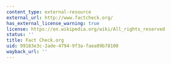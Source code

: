 ```yaml
---
content_type: external-resource
external_url: http://www.factcheck.org/
has_external_license_warning: true
license: https://en.wikipedia.org/wiki/All_rights_reserved
status: ''
title: Fact Check.org
uid: 99183e3c-2ade-4794-9f3a-faea09b78100
wayback_url: ''
---
```

